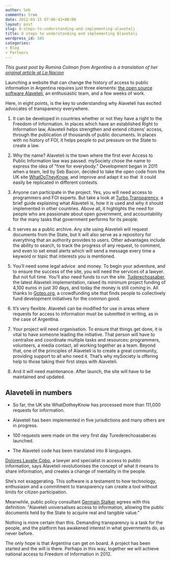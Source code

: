 ```yaml
---
author: Seb
comments: true
date: 2012-05-15 07:06:43+00:00
layout: post
slug: 8-steps-to-understanding-and-implementing-alaveteli
title: 8 steps to understanding and implementing Alaveteli
wordpress_id: 345
categories:
- Blog
- Partners
---
```


_This guest post by Romina Colman from Argentina is a translation of her [original article at La Nacion](http://blogs.lanacion.com.ar/data/herramientas/8-claves-para-entender-que-es-y-como-empezar-con-alaveteli/)_

Launching a website that can change the history of access to public information in Argentina requires just three elements: [the open source software Alaveteli](http://www.alaveteli.org/), an enthusiastic team, and a few weeks of work.

Here, in eight points, is the key to understanding why Alaveteli has excited advocates of transparency everywhere.




  1. It can be developed in countries whether or not they have a right to the Freedom of Information. In places which have an established Right to Information law, Alaveteli helps strengthen and extend citizens’ access, through the publication of thousands of public documents. In places with no history of FOI, it helps people to put pressure on the State to create a law.


  2. Why the name? Alaveteli is the town where the first ever Access to Public Information law was passed. mySociety chose the name to express the idea of "free for everybody." Development began in 2011 when a team, led by Seb Bacon, decided to take the open code from the UK site [WhatDoTheyKnow](https://www.whatdotheyknow.com/), and improve and adapt it so that  it could easily be replicated in different contexts.


  3. Anyone can participate in the project. Yes, you will need access to programmers and FOI experts. But take a look at [Turbo Transparency](/assets/files/Turbo-Transparency-v1.0.pdf), a brief guide explaining what Alaveteli is, how it is used and why it should implemented in other countries. Above all, it highlights the need for people who are passionate about open government, and accountability for the many tasks that government performs for its people.


  4. It serves as a public archive. Any site using Alaveteli will request documents from the State, but it will also serve as a repository for everything that an authority provides to users. Other advantages include the ability to search, to track the progress of any request, to comment, and even to set email alerts which will send a message every time a keyword or topic that interests you is mentioned.


  5. You’ll need some legal advice  and money. To begin your adventure, and to ensure the success of the site, you will need the services of a lawyer. But not full time. You’ll also need funds to run the site.
[Tuderechoasaber](http://translate.googleusercontent.com/translate_c?hl=en&rurl=translate.google.com&sl=es&tl=en&twu=1&u=http://tuderechoasaber.es/&usg=ALkJrhjQF_b8Fgs2Ztn6z_R_yB_FnmBLPA), the latest Alaveteli implementation, raised its minimum project funding of 4,100 euros in just 30 days, and today the money is still coming in. All thanks to [Goteo.org](http://www.goteo.org/), a crowdfunding site that finds people to collectively fund development initiatives for the common good.


  6. It’s very flexible. Alaveteli can be modified for use in areas where requests for access to information must be submitted in writing, as in the case of Argentina.


  7. Your project will need organisation. To ensure that things get done, it is vital to have someone leading the initiative. That person will have to centralise and coordinate multiple tasks and resources: programmers, volunteers, a media contact, all working together as a team. Beyond that, one of the principles of Alaveteli is to create a great community, providing support to all who need it. That’s why mySociety is offering help to those taking their first steps with Alaveteli.


  8. And it will need maintenance. After launch, the site will have to be maintained and updated.





## Alaveteli in numbers






  * So far, the UK site WhatDotheyKnow has processed more than 111,000 requests for information.


  * Alaveteli has been implemented in five jurisdictions and many others are in progress.


  * 100 requests were made on the very first day Turederechoasaber.es launched.


  * The Alaveteli code has been translated into 8 languages.


[Dolores Lavalle Cobo](http://twitter.com/dololavalle), a lawyer and specialist in access to public information, says Alaveteli revolutionises the concept of what it means to share information, and creates a change of mentality in the people.

She’s not exaggerating. This software is a testament to how technology, enthusiasm and a commitment to transparency can create a tool without limits for citizen participation.

Meanwhile, public policy consultant [Germain Stalker](http://twitter.com/stalkerGer) agrees with this definition: "Alaveteli universalises access to information, allowing the public documents held by the State to acquire real and tangible value."

Nothing is more certain than this. Demanding transparency is a task for the people, and the platform has awakened interest in what governments do, as never before.

The only hope is that Argentina can get on board. A project has been started and the will is there. Perhaps in this way, together we will achieve national access to Freedom of Information in 2012.
